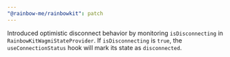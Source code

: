 ```yaml
---
"@rainbow-me/rainbowkit": patch
---
```


Introduced optimistic disconnect behavior by monitoring `isDisconnecting` in `RainbowKitWagmiStateProvider`. If `isDisconnecting` is `true`, the `useConnectionStatus` hook will mark its state as `disconnected`.